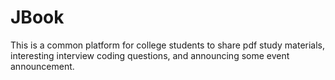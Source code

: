 # JBook
This is a common platform for college students to share pdf study materials, interesting interview coding questions, and announcing some event announcement.
